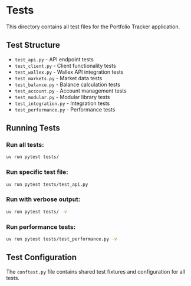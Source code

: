 # Tests

This directory contains all test files for the Portfolio Tracker application.

## Test Structure

- `test_api.py` - API endpoint tests
- `test_client.py` - Client functionality tests  
- `test_wallex.py` - Wallex API integration tests
- `test_markets.py` - Market data tests
- `test_balance.py` - Balance calculation tests
- `test_account.py` - Account management tests
- `test_modular.py` - Modular library tests
- `test_integration.py` - Integration tests
- `test_performance.py` - Performance tests

## Running Tests

### Run all tests:
```bash
uv run pytest tests/
```

### Run specific test file:
```bash
uv run pytest tests/test_api.py
```

### Run with verbose output:
```bash
uv run pytest tests/ -v
```

### Run performance tests:
```bash
uv run pytest tests/test_performance.py -v
```

## Test Configuration

The `conftest.py` file contains shared test fixtures and configuration for all tests.